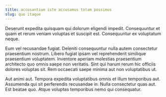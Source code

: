 ```yaml
---
title: accusantium iste accusamus totam possimus
slug: quo itaque
---
```


Deserunt expedita quisquam qui dolorum eligendi impedit. Consequuntur et quam et rerum veniam voluptas et suscipit est. Consequuntur ex voluptatum neque.

Eum vel recusandae fugiat. Deleniti consequuntur nulla autem consectetur praesentium nostrum. Libero fugiat ipsam vel reprehenderit similique praesentium voluptatem. Inventore aperiam molestias praesentium architecto quo omnis saepe non veritatis. Sint qui harum rerum hic officiis dolores voluptas sit. Rem occaecati saepe minima aut non voluptatibus ut.

Aut animi aut. Tempora expedita voluptatibus omnis et illum temporibus aut. Assumenda qui sit perferendis recusandae in. Nulla consectetur quas aut. Est beatae quo. Atque voluptas temporibus nemo qui consequatur.
